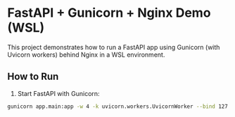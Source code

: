 # FastAPI + Gunicorn + Nginx Demo (WSL)

This project demonstrates how to run a FastAPI app using Gunicorn (with Uvicorn workers) behind Nginx in a WSL environment.

## How to Run

1. Start FastAPI with Gunicorn:
```bash
gunicorn app.main:app -w 4 -k uvicorn.workers.UvicornWorker --bind 127.0.0.1:8000
